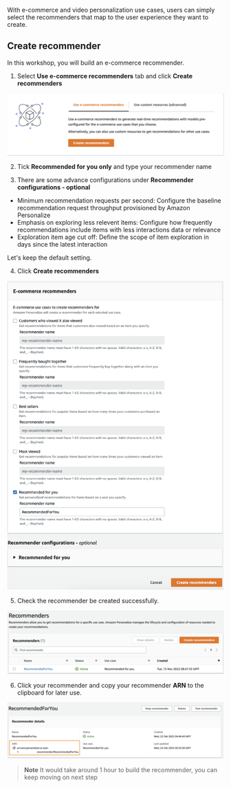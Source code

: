 With e-commerce and video personalization use cases, users can simply select the recommenders that map to the user experience they want to create. 

## Create recommender

In this workshop, you will build an e-commerce recommender.
1. Select **Use e-commerce recommenders** tab and click **Create recommenders**

![05-recommender-1](/static/image/05-recommender-1.png)

2. Tick **Recommended for you only** and type your recommender name

3. There are some advance configurations under **Recommender configurations - optional**

* Minimum recommendation requests per second: Configure the baseline recommendation request throughput provisioned by Amazon Personalize
* Emphasis on exploring less relevent items: Configure how frequently recommendations include items with less interactions data or relevance
* Exploration item age cut off: Define the scope of item exploration in days since the latest interaction

Let's keep the default setting.

4. Click **Create recommenders**

![05-recommender-2](/static/image/05-recommender-2.png)

5. Check the recommender be created successfully.

![05-recommender-3](/static/image/05-recommender-3.png)

6. Click your recommender and copy your recommender **ARN** to the clipboard for later use.

![05-recommender-4](/static/image/05-recommender-4.png)

> **Note**
> It would take around 1 hour to build the recommender, you can keep moving on next step